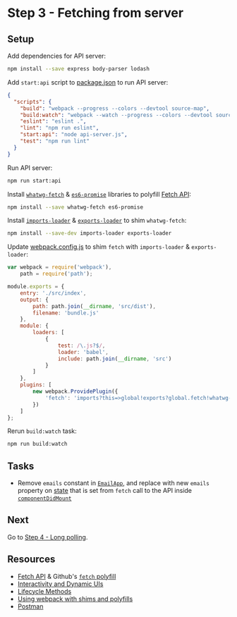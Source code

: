 # Step 3 - Fetching from server

## Setup

Add dependencies for API server:

```sh
npm install --save express body-parser lodash
```

Add `start:api` script to [package.json](package.json) to run API server:

```json
{
  "scripts": {
    "build": "webpack --progress --colors --devtool source-map",
    "build:watch": "webpack --watch --progress --colors --devtool source-map",
    "eslint": "eslint .",
    "lint": "npm run eslint",
    "start:api": "node api-server.js",
    "test": "npm run lint"
  }
}
```

Run API server:

```sh
npm run start:api
```

Install [`whatwg-fetch`](https://github.com/github/fetch) & [`es6-promise`](https://github.com/stefanpenner/es6-promise) libraries to polyfill [Fetch API](https://developer.mozilla.org/en-US/docs/Web/API/Fetch_API):

```sh
npm install --save whatwg-fetch es6-promise
```

Install [`imports-loader`](https://github.com/webpack/imports-loader) & [`exports-loader`](https://github.com/webpack/exports-loader) to shim `whatwg-fetch`:

```sh
npm install --save-dev imports-loader exports-loader
```

Update [webpack.config.js](webpack.config.js) to shim `fetch` with `imports-loader` & `exports-loader`:

```js
var webpack = require('webpack'),
    path = require('path');

module.exports = {
    entry: './src/index',
    output: {
        path: path.join(__dirname, 'src/dist'),
        filename: 'bundle.js'
    },
    module: {
        loaders: [
            {
                test: /\.js?$/,
                loader: 'babel',
                include: path.join(__dirname, 'src')
            }
        ]
    },
    plugins: [
        new webpack.ProvidePlugin({
            'fetch': 'imports?this=>global!exports?global.fetch!whatwg-fetch'
        })
    ]
};
```

Rerun `build:watch` task:

```sh
npm run build:watch
```

## Tasks

- Remove `emails` constant in [`EmailApp`](src/containers/App.js), and replace with new `emails` property on [state](https://facebook.github.io/react/docs/interactivity-and-dynamic-uis.html) that is set from `fetch` call to the API inside [`componentDidMount`](https://facebook.github.io/react/docs/component-specs.html#mounting-componentdidmount)

## Next

Go to [Step 4 - Long polling](https://github.com/benmvp/react-workshop/tree/master/04-polling).

## Resources

- [Fetch API](https://developer.mozilla.org/en-US/docs/Web/API/Fetch_API) & Github's [`fetch` polyfill](https://github.com/github/fetch)
- [Interactivity and Dynamic UIs](https://facebook.github.io/react/docs/interactivity-and-dynamic-uis.html)
- [Lifecycle Methods](https://facebook.github.io/react/docs/component-specs.html#lifecycle-methods)
- [Using webpack with shims and polyfills](http://mts.io/2015/04/08/webpack-shims-polyfills/)
- [Postman](https://www.getpostman.com/)
